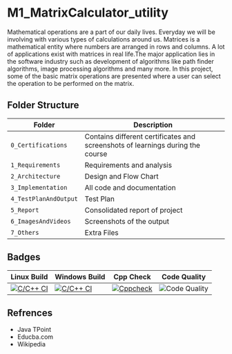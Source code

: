 # M1_MatrixCalculator_utility
Mathematical operations are a part of our daily lives. Everyday we will be involving with various types of calculations around us. Matrices is a mathematical entity where numbers are arranged in rows and columns. A lot of applications exist with matrices in real life.The major application lies in the software industry such as development of algorithms like path finder algorithms, image processing algorithms and many more. In this project, some of the basic matrix operations are presented where a user can select the operation to be performed on the matrix.
## Folder Structure
| Folder | Description |
|--------|-------------|
| `0_Certifications` | Contains different certificates and screenshots of learnings during the course |
| `1_Requirements` | Requirements and analysis |
| `2_Architecture` | Design and Flow Chart |
| `3_Implementation` | All code and documentation |
| `4_TestPlanAndOutput` | Test Plan |
| `5_Report` | Consolidated report of project |
| `6_ImagesAndVideos` | Screenshots of the output |
| `7_Others` | Extra Files |
## Badges
| Linux Build | Windows Build | Cpp Check | Code Quality|
|------------|------------|----------|------------|
|[![C/C++ CI](https://github.com/nimishpalod/M1_MatrixCalculator_utility/actions/workflows/linuxc-cpp.yml/badge.svg)](https://github.com/nimishpalod/M1_MatrixCalculator_utility/actions/workflows/linuxc-cpp.yml) | [![C/C++ CI](https://github.com/nimishpalod/M1_MatrixCalculator_utility/actions/workflows/linuxc-cpp.yml/badge.svg)](https://github.com/nimishpalod/M1_MatrixCalculator_utility/actions/workflows/linuxc-cpp.yml) | [![Cppcheck](https://github.com/nimishpalod/M1_MatrixCalculator_utility/actions/workflows/static-cpp.yml/badge.svg)](https://github.com/nimishpalod/M1_MatrixCalculator_utility/actions/workflows/static-cpp.yml) | ![Code Quality](https://api.codiga.io/project/31035/status/svg) |
 ## Refrences
 * Java TPoint
 * Educba.com
 * Wikipedia 
 
